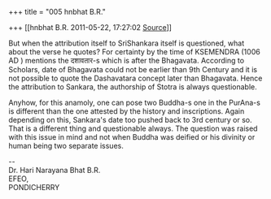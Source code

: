 +++
title = "005 hnbhat B.R."

+++
[[hnbhat B.R.	2011-05-22, 17:27:02 [Source](https://groups.google.com/g/samskrita/c/GeSoi-zhKNs)]]



But when the attribution itself to SriShankara itself is questioned, what about the verse he quotes? For certainty by the time of KSEMENDRA (1006 AD ) mentions the दशावतार-s which is after the Bhagavata. According to Scholars, date of Bhagavata could not be earlier than 9th Century and it is not possible to quote the Dashavatara concept later than Bhagavata. Hence the attribution to Sankara, the authorship of Stotra is always questionable.  
  

Anyhow, for this anamoly, one can pose two Buddha-s one in the PurAna-s is different than the one attested by the history and inscriptions. Again depending on this, Sankara's date too pushed back to 3rd century or so. That is a different thing and questionable always. The question was raised with this issue in mind and not when Buddha was deified or his divinity or human being two separate issues.

  

  
--  
Dr. Hari Narayana Bhat B.R.  
EFEO,  
PONDICHERRY  

